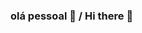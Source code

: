 ### olá pessoal 👋 / Hi there 👋

<!--
**Carlos-Reiker/Carlos-Reiker** is a ✨ _special_ ✨ repository because its `README.md` (this file) appears on your GitHub profile.

Here are some ideas to get you started:
- I'm 23 years old
- 🔭 I'm currently in career transition, looking for my first opportunity as a developer
- 🌱 I’m currently learning front-end web development 
- 🤔 I'm looking for help using frameworks and libraries...
- 📫 How to reach me: https://www.linkedin.com/in/carlosreiker/...
- ⚡ Fun fact: I like to listen to ABBA and the Bee Gees...
-->
